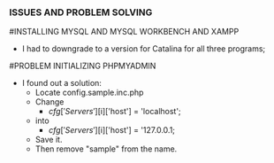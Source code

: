 ### ISSUES AND PROBLEM SOLVING

#INSTALLING MYSQL AND MYSQL WORKBENCH AND XAMPP

- I had to downgrade to a version for Catalina for all three programs;

#PROBLEM INITIALIZING PHPMYADMIN

- I found out a solution: 
  - Locate config.sample.inc.php
  - Change
    - $cfg[ 'Servers' ][$i]['host'] = 'localhost';
  - into
    - $cfg[ 'Servers' ][$i]['host'] = '127.0.0.1;
  - Save it.
  - Then remove "sample" from the name.

